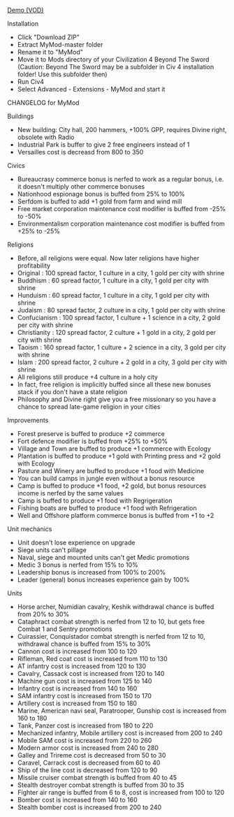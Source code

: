 [Demo (VOD)](http://www.youtube.com/watch?v=m-PzrpYyBC8&list=PLI_N-q_21uSOXZpiTZA3bVX0HXdlor6Hi)

Installation

- Click "Download ZIP"
- Extract MyMod-master folder
- Rename it to "MyMod"
- Move it to Mods directory of your Civilization 4 Beyond The Sword (Caution: Beyond The Sword may be a subfolder in Civ 4 installation folder! Use this subfolder then)
- Run Civ4
- Select Advanced - Extensions - MyMod and start it

CHANGELOG for MyMod

Buildings

- New building: City hall, 200 hammers, +100% GPP, requires Divine right, obsolete with Radio
- Industrial Park is buffer to give 2 free engineers instead of 1
- Versailles cost is decreasd from 800 to 350

Civics

- Bureaucrasy commerce bonus is nerfed to work as a regular bonus, i.e. it doesn't
  multiply other commerce bonuses
- Nationhood espionage bonus is buffed from 25% to 100%
- Serfdom is buffed to add +1 gold from farm and wind mill
- Free market corporation maintenance cost modifier is buffed from -25% to -50%
- Environmentalism corporation maintenance cost modifier is buffed from +25% to -25%

Religions

- Before, all religions were equal. Now later religions have higher profitability
- Original     : 100 spread factor, 1 culture in a city,             1 gold per city with shrine
- Buddhism     :  60 spread factor, 1 culture in a city,             1 gold per city with shrine
- Hunduism     :  60 spread factor, 1 culture in a city,             1 gold per city with shrine
- Judaism      :  80 spread factor, 2 culture in a city,             1 gold per city with shrine
- Confucianism : 100 spread factor, 1 culture + 1 science in a city, 2 gold per city with shrine
- Christianity : 120 spread factor, 2 culture + 1 gold in a city,    2 gold per city with shrine
- Taoism       : 160 spread factor, 1 culture + 2 science in a city, 3 gold per city with shrine
- Islam        : 200 spread factor, 2 culture + 2 gold in a city,    3 gold per city with shrine
- All religions still produce +4 culture in a holy city
- In fact, free religion is implicitly buffed since all these new bonuses stack if you don't
  have a state religion
- Philosophy and Divine right give you a free missionary so you have a chance to spread late-game
  religion in your cities

Improvements

- Forest preserve is buffed to produce +2 commerce
- Fort defence modifier is buffed from +25% to +50%
- Village and Town are buffed to produce +1 commerce with Ecology
- Plantation is buffed to produce +1 gold with Printing press and +2 gold with Ecology
- Pasture and Winery are buffed to produce +1 food with Medicine
- You can build camps in jungle even without a bonus resource
- Camp is buffed to produce +1 food, +2 gold, but bonus resources income is nerfed by the same values
- Camp is buffed to produce +1 food with Regrigeration
- Fishing boats are buffed to produce +1 food with Refrigeration
- Well and Offshore platform commerce bonus is buffed from +1 to +2

Unit mechanics

- Unit doesn't lose experience on upgrade
- Siege units can't pillage
- Naval, siege and mounted units can't get Medic promotions
- Medic 3 bonus is nerfed from 15% to 10%
- Leadership bonus is increased from 100% to 200%
- Leader (general) bonus increases experience gain by 100%

Units

- Horse archer, Numidian cavalry, Keshik withdrawal chance is buffed from 20% to 30%
- Cataphract combat strength is nerfed from 12 to 10, but gets free Combat 1 and Sentry promotions
- Cuirassier, Conquistador combat strength is nerfed from 12 to 10, withdrawal chance is buffed from 15% to 30%
- Cannon cost is increased from 100 to 120
- Rifleman, Red coat cost is increased from 110 to 130
- AT infantry cost is increased from 120 to 130
- Cavalry, Cassack cost is increased from 120 to 140
- Machine gun cost is increased from 125 to 140
- Infantry cost is increased from 140 to 160
- SAM infantry cost is increased from 150 to 170
- Artillery cost is increased from 150 to 180
- Marine, American navi seal, Paratrooper, Gunship cost is increased from 160 to 180
- Tank, Panzer cost is increased from 180 to 220
- Mechanized infantry, Mobile artillery cost is increased from 200 to 240
- Mobile SAM cost is increased from 220 to 260
- Modern armor cost is increased from 240 to 280
- Galley and Trireme cost is decreased from 50 to 30
- Caravel, Carrack cost is decreased from 60 to 40
- Ship of the line cost is decreased from 120 to 90
- Missile cruiser combat strength is buffed from 40 to 45
- Stealth destroyer combat strength is buffed from 30 to 35
- Fighter air range is buffed from 6 to 8, cost is increased from 100 to 120
- Bomber cost is increased from 140 to 160
- Stealth bomber cost is increased from 200 to 240
